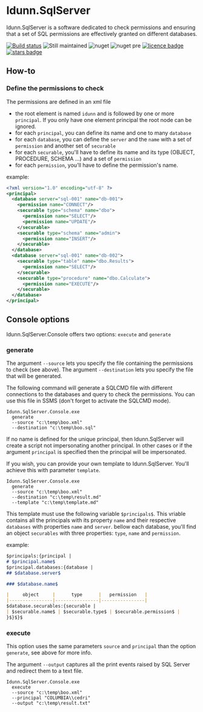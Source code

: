 # Idunn.SqlServer
Idunn.SqlServer is a software dedicated to check permissions and ensuring that a set of SQL permissions are effectively granted on different databases.

[![Build status](https://ci.appveyor.com/api/projects/status/erp2uy4c1a7dqbyk?svg=true)](https://ci.appveyor.com/project/Seddryck/idunnsql)
![Still maintained](https://img.shields.io/maintenance/yes/2017.svg)
![nuget](https://img.shields.io/nuget/v/Idunn.SqlServer.svg) 
![nuget pre](https://img.shields.io/nuget/vpre/Idunn.SqlServer.svg)
[![licence badge]][licence]
[![stars badge]][stars]

[licence badge]:https://img.shields.io/badge/License-Apache%202.0-yellow.svg
[stars badge]:https://img.shields.io/github/stars/Seddryck/IdunnSql.svg

[licence]:https://github.com/Seddryck/NBi/blob/master/LICENSE
[stars]:https://github.com/Seddryck/NBi/stargazers

## How-to

 ### Define the permissions to check
The permissions are defined in an xml file

* the root element is named ```idunn``` and is followed by one or more ```principal```. If you only have one element principal the root node can be ignored.
* for each ```principal```, you can define its name and one to many ```database``` 
* for each ```database```, you can define the ```server``` and the ```name``` with a set of ```permission``` and another set of ```securable```
* for each ```securable```, you'll have to define its name and its type (OBJECT, PROCEDURE, SCHEMA ...) and a set of ```permission```
* for each ```permission```, you'll have to define the permission's name.
 
example:
```xml
<?xml version="1.0" encoding="utf-8" ?>
<principal>
  <database server="sql-001" name="db-001">
    <permission name="CONNECT"/>
    <securable type="schema" name="dbo">
      <permission name="SELECT"/>
      <permission name="UPDATE"/>
    </securable>
    <securable type="schema" name="admin">
      <permission name="INSERT"/>
    </securable>
  </database>
  <database server="sql-001" name="db-002">
    <securable type="table" name="dbo.Results">
      <permission name="SELECT"/>
    </securable>
    <securable type="procedure" name="dbo.Calculate">
      <permission name="EXECUTE"/>
    </securable>
  </database>
</principal>
```

## Console options

Idunn.SqlServer.Console offers two options: ```execute``` and ```generate```

### generate

The argument ```--source``` lets you specify the file containing the permissions to check (see above).
The argument  ```--destination``` lets you specify the file that will be generated.

The following command will generate a SQLCMD file with different connections to the databases and query to check the permissions. You can use this file in SSMS (don't forget to activate the SQLCMD mode). 
```
Idunn.SqlServer.Console.exe 
  generate 
  --source "c:\temp\boo.xml" 
  --destination "c:\temp\boo.sql"
```

If no name is defined for the unique principal, then Idunn.SqlServer will create a script not impersonating another principal. In other cases or if the argument ```principal``` is specified then the principal will be impersonated.

If you wish, you can provide your own template to Idunn.SqlServer. You'll achieve this with parameter ```template```. 
```
Idunn.SqlServer.Console.exe 
  generate 
  --source "c:\temp\boo.xml" 
  --destination "c:\temp\result.md" 
  --template "c:\temp\template.md"
```
This template must use the following variable ```$principals$```. This vriable contains all the principals with its property ```name``` and their respective ```databases``` with properties ```name``` and ```server```. bellow each database, you'll find an object ```securables``` with three properties: ```type```, ```name``` and ```permission```.

example:
```md
$principals:{principal |
# $principal.name$
$principal.databases:{database |
## $database.server$

### $database.name$

|     object     |      type      |   permission   |
|----------------|----------------|----------------|
$database.securables:{securable |
| $securable.name$ | $securable.type$ | $securable.permission$ |  
}$}$}$
```
### execute

This option uses the same parameters ```source``` and ```principal``` than the option ```generate```, see above for more info.

The argument ```--output``` captures all the print events raised by SQL Server and redirect them to a text file.
```
Idunn.SqlServer.Console.exe 
  execute 
  --source "c:\temp\boo.xml" 
  --principal "COLUMBIA\\cedri" 
  --output "c:\temp\result.txt"
```
